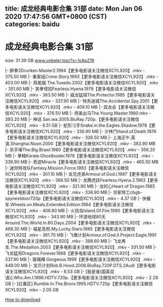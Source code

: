 
title: 成龙经典电影合集 31部
date: Mon Jan 06 2020 17:47:56 GMT+0800 (CST)    
categories: baidu
---

# 成龙经典电影合集 31部
size: 31.39 GB
 www.unbeler.top/?s=1cApZ19
 
|- 醉拳2Drunken.Master2.1994【更多电影请关注微信XCYL920】.mkv - 375.50 MB
|- 重案组Crime.Story.1993【更多电影请关注微信XCYL920】.mkv - 403.00 MB
|- 燕尾服.The.Tuxedo.2002【更多电影请关注微信XCYL920】.mkv - 351.60 MB
|- 笑拳怪招Fearless.Hyena.1979【更多电影请关注微信XCYL920】.mkv - 363.50 MB
|- 威龙猛探The.Protector.1985【更多电影请关注微信XCYL920】.mkv - 337.90 MB
|- 特务迷城The.Accidental.Spy.2001【更多电影请关注微信XCYL920】.mkv - 409.10 MB
|- 双龙会【更多电影请关注微信XCYL920】.mkv - 376.50 MB
|- 师弟出马The.Young.Master.1980.mkv - 393.20 MB
|- 神话 San.wa.2005.BluRay.720p.【更多电影请关注微信XCYL920】.mkv - 6.51 GB
|- 蛇形刁手Snake.in.the.Eagles.Shadow.1978【更多电影请关注微信XCYL920】.mkv - 336.90 MB
|- 少林门Hand.of.Death.1976【更多电影请关注微信XCYL920】.mkv - 326.50 MB
|- 上海正午.英语.Shanghai.Noon.2000【更多电影请关注微信XCYL920】.mkv - 383.90 MB
|- 杀手壕The.Big.Brawl.1980【更多电影请关注微信XCYL920】.mkv - 356.20 MB
|- 拳精Karate.Ghostbuster.1978【更多电影请关注微信XCYL920】.mkv - 339.90 MB
|- 奇迹Miracle【更多电影请关注微信XCYL920】.mkv - 465.50 MB
|- 迷你特攻队Fantasy.Mission.Force.1983【更多电影请关注微信XCYL920】.mkv - 301.10 MB
|- 龙兄虎弟Armour.of.God.I.1987【更多电影请关注微信XCYL920】.mkv - 366.50 MB
|- 龙腾虎跃Fearless.Hyena.2.1983【更多电影请关注微信XCYL920】.mkv - 321.90 MB
|- 龙的心Heart.of Dragon.1985【更多电影请关注微信XCYL920】.mkv - 336.90 MB
|- 邻家特工cbgb-spynextdoor720p【更多电影请关注微信XCYL920】.mkv - 4.37 GB
|- 快餐车.Wheels.on.Meals.Extended.Edition.1984【更多电影请关注微信XCYL920】.mkv - 406.80 MB
|- 火烧岛Island.Of.Fire.1990【更多电影请关注微信XCYL920】.mkv - 343.90 MB
|- 环游地球80天Around.The.World.In.80.Days.2004【更多电影请关注微信XCYL920】.mkv - 468.30 MB
|- 福星高照.My.Lucky.Stars.1985【更多电影请关注微信XCYL920】.mkv - 361.70 MB
|- 飞鹰计划Armour.of.God.II.Project.Eagle.1991【更多电影请关注微信XCYL920】.mkv - 398.60 MB
|- 飞龙再生.The.Medallion.2003【更多电影请关注微信XCYL920】.mkv - 331.50 MB
|- 飞龙猛将Dragons.Forever.1988【更多电影请关注微信XCYL920】.mkv - 337.90 MB
|- 玻璃樽.Gorgeous.1999【更多电影请关注微信XCYL920】.mkv - 449.00 MB
|- 宝贝计划Rob.B.Hood.2006.BluRay.720P.DTS.2Audi【更多电影请关注微信XCYL920】.mkv - 6.53 GB
|- [我是谁(国英双语)].Who.Am.I.1998.HDTV.720p.【更多电影请关注微信XCYL920】.mkv - 2.29 GB
|- [红番区].Rumble.In.The.Bronx.1995.HDTV.720p【更多电影请关注微信XCYL920】.mkv - 2.05 GB

[How to download](https://bpcam.bemobtrk.com/go/2ceec3aa-1ca2-46d6-b9ff-aaa5c184517c?jno=921)